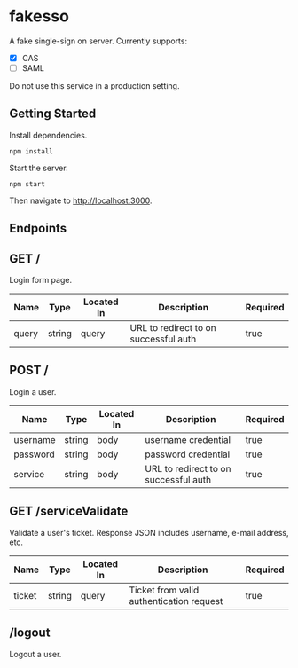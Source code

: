 fakesso
=======

A fake single-sign on server. Currently supports:

- [X] CAS
- [ ] SAML

Do not use this service in a production setting.

Getting Started
---------------

Install dependencies.

```
npm install
```

Start the server.

```
npm start
```

Then navigate to [http://localhost:3000](http://localhost:3000).


Endpoints
---------

## GET /

Login form page.

| Name  | Type   | Located In | Description                           | Required |
|-------|--------|------------|---------------------------------------|----------|
| query | string | query      | URL to redirect to on successful auth | true     |

## POST /

Login a user.

| Name     | Type   | Located In | Description                           | Required |
|----------|--------|------------|---------------------------------------|----------|
| username | string | body       | username credential                   | true     |
| password | string | body       | password credential                   | true     |
| service  | string | body       | URL to redirect to on successful auth | true     |

## GET /serviceValidate

Validate a user's ticket. Response JSON includes username, e-mail address, etc.

| Name     | Type   | Located In | Description                              | Required |
|----------|--------|------------|------------------------------------------|----------|
| ticket   | string | query      | Ticket from valid authentication request | true     |

## /logout

Logout a user.